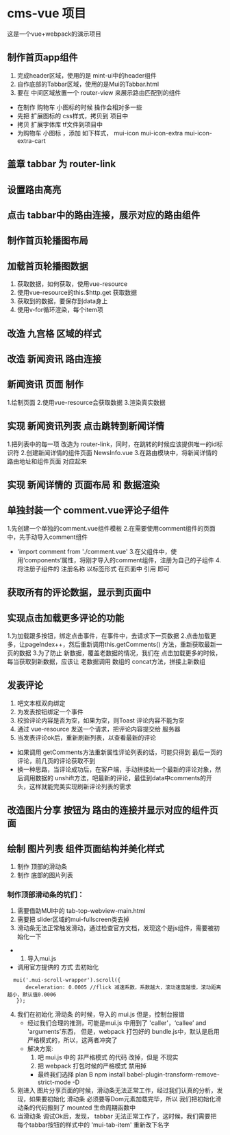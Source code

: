# cms-vue 项目
这是一个vue+webpack的演示项目

## 制作首页app组件
1. 完成header区域，使用的是 mint-ui中的header组件
2. 自作底部的Tabbar区域，使用的是Mui的Tabbar.html
3. 要在 中间区域放置一个 router-view 来展示路由匹配到的组件
  + 在制作 购物车 小图标的时候 操作会相对多一些
  + 先把 扩展图标的 css样式，拷贝到 项目中
  + 拷贝 扩展字体库 tf文件到项目中
  + 为购物车 小图标 ，添加 如下样式， mui-icon mui-icon-extra mui-icon-extra-cart 

## 盖章 tabbar 为 router-link

## 设置路由高亮

## 点击 tabbar中的路由连接，展示对应的路由组件

## 制作首页轮播图布局

## 加载首页轮播图数据
1. 获取数据，如何获取，使用vue-resource
2. 使用vue-resource的this.$http.get 获取数据
3. 获取到的数据，要保存到data身上
4. 使用v-for循环渲染，每个item项

## 改造 九宫格 区域的样式

## 改造 新闻资讯 路由连接

## 新闻资讯 页面 制作
1.绘制页面
2.使用vue-resource会获取数据
3.渲染真实数据

## 实现 新闻资讯列表 点击跳转到新闻详情
1.把列表中的每一项 改造为 router-link，同时，在跳转的时候应该提供唯一的id标识符
2.创建新闻详情的组件页面 NewsInfo.vue
3.在路由模块中，将新闻详情的路由地址和组件页面 对应起来

## 实现 新闻详情的 页面布局 和 数据渲染

## 单独封装一个 comment.vue评论子组件
1.先创建一个单独的comment.vue组件模板
2.在需要使用comment组件的页面中，先手动导入comment组件
 + 'import comment from './comment.vue'
3.在父组件中，使用‘components’属性，将刚才导入的comment组件，注册为自己的子组件
4.将注册子组件的 注册名称 以标签形式 在页面中 引用 即可

## 获取所有的评论数据，显示到页面中

## 实现点击加载更多评论的功能
1.为加载跟多按钮，绑定点击事件，在事件中，去请求下一页数据
2.点击加载更多，让pageIndex++，然后重新调用this.getComments() 方法，重新获取最新一页的数据
3.为了防止 新数据，覆盖老数据的情况，我们在 点击加载更多的时候，每当获取到新数据，应该让 老数据调用
数组的 concat方法，拼接上新数组

## 发表评论
1. 吧文本框双向绑定
2. 为发表按钮绑定一个事件  
3. 校验评论内容是否为空，如果为空，则Toast 评论内容不能为空
4. 通过 vue-resource 发送一个请求，把评论内容提交给 服务器
5. 当发表评论ok后，重新刷新列表，以查看最新的评论
 + 如果调用 getComments方法重新属性评论列表的话，可能只得到 最后一页的评论，前几页的评论获取不到
 + 换一种思路，当评论成功后，在客户端，手动拼接处一个最新的评论对象，然后调用数据的
   unshift方法，吧最新的评论，最佳到data中comments的开头，这样就能完美实现刷新评论列表的需求
   
## 改造图片分享 按钮为 路由的连接并显示对应的组件页面

## 绘制 图片列表 组件页面结构并美化样式
1. 制作 顶部的滑动条
2. 制作 底部的图片列表

### 制作顶部滑动条的坑们：
1. 需要借助MUI中的 tab-top-webview-main.html
2. 需要把 slider区域的mui-fullscreen类去掉 
3. 滑动条无法正常触发滑动，通过检查官方文档，发现这个是js组件，需要被初始化一下
  + 1. 导入mui.js
  + 调用官方提供的 方式 去初始化
  ```
    mui('.mui-scroll-wrapper').scroll({
     	deceleration: 0.0005 //flick 减速系数，系数越大，滚动速度越慢，滚动距离越小，默认值0.0006
     });
  ```
4. 我们在初始化 滑动条 的时候，导入的 mui.js 但是，控制台报错
   + 经过我们合理的推测，可能是mui.js 中用到了 'caller'，‘callee’ and 'arguments'东西，
   但是，webpack 打包好的 bundle.js中，默认是启用严格模式的，所以，这两者冲突了 
   + 解决方案: 
     1. 吧 mui.js 中的 非严格模式 的代码 改掉，但是 不现实
     2. 把 webpack 打包时候的严格模式 禁用掉     
     + 最终我们选择 plan B npm install babel-plugin-transform-remove-strict-mode -D 
5. 刚进入 图片分享页面的时候，滑动条无法正常工作，经过我们认真的分析，发现，如果要初始化 滑动条
   必须要等Dom元素加载完毕，所以 我们把初始化滑动条的代码搬到了 mounted 生命周期函数中     
6. 当滑动条 调试Ok后，发现， tabbar 无法正常工作了，这时候，我们需要把 每个tabbar按钮的样式中的 'mui-tab-item'
   重新改下名字 